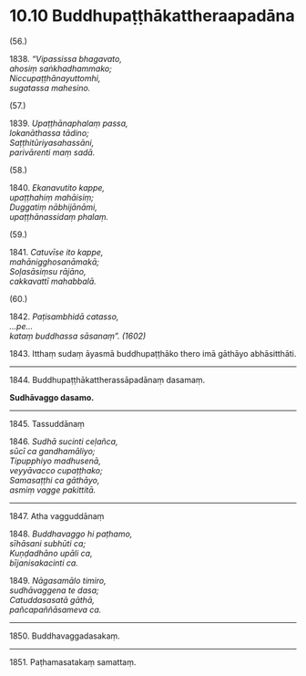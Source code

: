 

# 10.10 Buddhupaṭṭhākattheraapadāna



(56.)

1838\. _“Vipassissa bhagavato,_  
_ahosiṃ saṅkhadhammako;_  
_Niccupaṭṭhānayuttomhi,_  
_sugatassa mahesino._  


(57.)

1839\. _Upaṭṭhānaphalaṃ passa,_  
_lokanāthassa tādino;_  
_Saṭṭhitūriyasahassāni,_  
_parivārenti maṃ sadā._  


(58.)

1840\. _Ekanavutito kappe,_  
_upaṭṭhahiṃ mahāisiṃ;_  
_Duggatiṃ nābhijānāmi,_  
_upaṭṭhānassidaṃ phalaṃ._  


(59.)

1841\. _Catuvīse ito kappe,_  
_mahānigghosanāmakā;_  
_Soḷasāsiṃsu rājāno,_  
_cakkavattī mahabbalā._  


(60.)

1842\. _Paṭisambhidā catasso,_  
_…pe…_  
_kataṃ buddhassa sāsanaṃ”. (1602)_  


1843\. Itthaṃ sudaṃ āyasmā buddhupaṭṭhāko thero imā gāthāyo abhāsitthāti.

---

1844\. Buddhupaṭṭhākattherassāpadānaṃ dasamaṃ.

  
**Sudhāvaggo dasamo.**



---

1845\. Tassuddānaṃ



1846\. _Sudhā sucinti ceḷañca,_  
_sūcī ca gandhamāliyo;_  
_Tipupphiyo madhusenā,_  
_veyyāvacco cupaṭṭhako;_  
_Samasaṭṭhi ca gāthāyo,_  
_asmiṃ vagge pakittitā._  


---

1847\. Atha vagguddānaṃ



1848\. _Buddhavaggo hi paṭhamo,_  
_sīhāsani subhūti ca;_  
_Kuṇḍadhāno upāli ca,_  
_bījanisakacinti ca._  


1849\. _Nāgasamālo timiro,_  
_sudhāvaggena te dasa;_  
_Catuddasasatā gāthā,_  
_pañcapaññāsameva ca._  


---

1850\. Buddhavaggadasakaṃ.



---

1851\. Paṭhamasatakaṃ samattaṃ.





